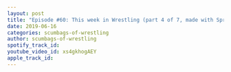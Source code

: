 ```yaml
---
layout: post
title: "Episode #60: This week in Wrestling (part 4 of 7, made with Spreaker)"
date: 2019-06-16
categories: scumbags-of-wrestling
author: scumbags-of-wrestling
spotify_track_id: 
youtube_video_id: xs4gkhogAEY
apple_track_id: 
---
```


